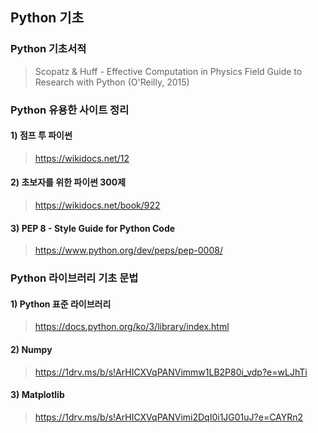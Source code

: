 ## Python 기초

### Python 기초서적

> Scopatz & Huff - Effective Computation in Physics Field Guide to Research with Python (O'Reilly, 2015) 

### Python 유용한 사이트 정리

#### 1) 점프 투 파이썬
> https://wikidocs.net/12

#### 2) 초보자를 위한 파이썬 300제 
> https://wikidocs.net/book/922

#### 3) PEP 8 - Style Guide for Python Code
> https://www.python.org/dev/peps/pep-0008/

### Python 라이브러리 기초 문법

#### 1) Python 표준 라이브러리
> https://docs.python.org/ko/3/library/index.html

#### 2) Numpy
> https://1drv.ms/b/s!ArHICXVqPANVimmw1LB2P80i_vdp?e=wLJhTi

#### 3) Matplotlib
> https://1drv.ms/b/s!ArHICXVqPANVimi2DqI0i1JG01uJ?e=CAYRn2


